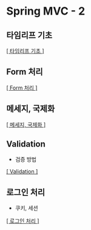# Spring MVC - 2

## 타임리프 기초

[[ 타임리프 기초 ]](https://github.com/woosungkim0123/spring-jpa-deep-dive/tree/master/spring_mvc_advance/use_thymeleaf)

## Form 처리

[[ Form 처리 ]](https://github.com/woosungkim0123/spring-jpa-deep-dive/tree/master/spring_mvc_advance/form)

## 메세지, 국제화

[[ 메세지, 국제화 ]](https://github.com/woosungkim0123/spring-jpa-deep-dive/tree/master/spring_mvc_advance/message_global)

## Validation

- 검증 방법

[[ Validation ]](https://github.com/woosungkim0123/spring-jpa-deep-dive/tree/master/spring_mvc_advance/validation)

## 로그인 처리

- 쿠키, 세션

[[ 로그인 처리 ]](https://github.com/woosungkim0123/spring-jpa-deep-dive/tree/master/spring_mvc_advance/login)